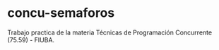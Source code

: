 # concu-semaforos
Trabajo practica de la materia Técnicas de Programación Concurrente (75.59) - FIUBA.
